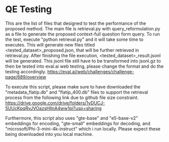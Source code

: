 # QE Testing

This are the list of files that designed to test the performance of the proposed method. The main file is retrieval.py with query_reformulation.py as a file to generate the proposed context-full question form query. To run the test, execute "python retrieval.py" and it will take some time to executes. This will generate new files titled <tested_dataset>_proposed.json, that will be further retrieved in retrieval.py. After finishing the file execution, <tested_dataset>_result.jsonl will be generated. This jsonl file still have to be transformed into jsonl.gz to then be tested into eval.ai web testing, please change the format and do the testing accordingly.
https://eval.ai/web/challenges/challenge-page/689/overview

To execute this script, please make sure to have downloaded the "metadata_flatip.db" and "flatip_400.db" files to support the retrieval process from the following link due to github file size constraint.
https://drive.google.com/drive/folders/1yDUCJ-5UUcKpqRvJVOazsHllnA4ww1pi?usp=sharing

Furthermore, this script also uses "gte-base" and "e5-base-v2" embeddings for encoding, "gte-small" embeddings for decoding, and "microsoft/Phi-3-mini-4k-instruct" which i run locally. Please expect these being downloaded into you local machine.


